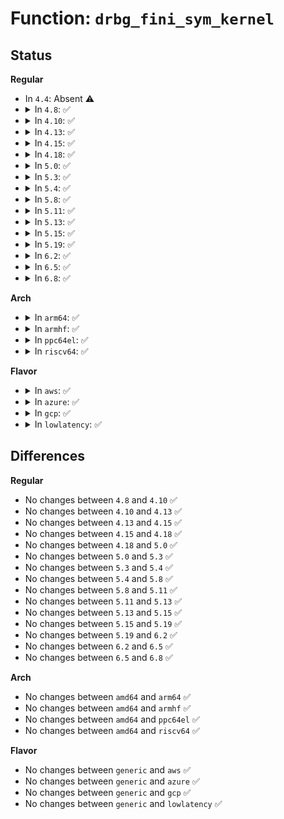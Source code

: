 # Function: <code>drbg_fini_sym_kernel</code>

## Status
<b>Regular</b>
<ul>
<li>
In <code>4.4</code>: Absent ⚠️
</li>
<li>
<details>
<summary>In <code>4.8</code>: ✅</summary>

```c
int drbg_fini_sym_kernel(struct drbg_state *drbg);
```

**Collision:** Unique Static

**Inline:** No

**Transformation:** False

**Instances:**

```
In crypto/drbg.c (ffffffff813eb760)
Location: crypto/drbg.c:1622
Inline: False
Direct callers:
  - crypto/drbg.c:drbg_init_sym_kernel
  - crypto/drbg.c:drbg_init_sym_kernel
  - crypto/drbg.c:drbg_init_sym_kernel
```
**Symbols:**

```
ffffffff813eb760-ffffffff813eb7d2: drbg_fini_sym_kernel (STB_LOCAL)
```
</details>
</li>
<li>
<details>
<summary>In <code>4.10</code>: ✅</summary>

```c
int drbg_fini_sym_kernel(struct drbg_state *drbg);
```

**Collision:** Unique Static

**Inline:** No

**Transformation:** False

**Instances:**

```
In crypto/drbg.c (ffffffff81404eb0)
Location: crypto/drbg.c:1629
Inline: False
Direct callers:
  - crypto/drbg.c:drbg_init_sym_kernel
  - crypto/drbg.c:drbg_init_sym_kernel
  - crypto/drbg.c:drbg_init_sym_kernel
```
**Symbols:**

```
ffffffff81404eb0-ffffffff81404f36: drbg_fini_sym_kernel (STB_LOCAL)
```
</details>
</li>
<li>
<details>
<summary>In <code>4.13</code>: ✅</summary>

```c
int drbg_fini_sym_kernel(struct drbg_state *drbg);
```

**Collision:** Unique Static

**Inline:** No

**Transformation:** False

**Instances:**

```
In crypto/drbg.c (ffffffff81412680)
Location: crypto/drbg.c:1629
Inline: False
Direct callers:
  - crypto/drbg.c:drbg_init_sym_kernel
  - crypto/drbg.c:drbg_init_sym_kernel
  - crypto/drbg.c:drbg_init_sym_kernel
```
**Symbols:**

```
ffffffff81412680-ffffffff81412706: drbg_fini_sym_kernel (STB_LOCAL)
```
</details>
</li>
<li>
<details>
<summary>In <code>4.15</code>: ✅</summary>

```c
int drbg_fini_sym_kernel(struct drbg_state *drbg);
```

**Collision:** Unique Static

**Inline:** No

**Transformation:** False

**Instances:**

```
In crypto/drbg.c (ffffffff8143ce10)
Location: crypto/drbg.c:1629
Inline: False
Direct callers:
  - crypto/drbg.c:drbg_init_sym_kernel
  - crypto/drbg.c:drbg_init_sym_kernel
  - crypto/drbg.c:drbg_init_sym_kernel
```
**Symbols:**

```
ffffffff8143ce10-ffffffff8143ce96: drbg_fini_sym_kernel (STB_LOCAL)
```
</details>
</li>
<li>
<details>
<summary>In <code>4.18</code>: ✅</summary>

```c
int drbg_fini_sym_kernel(struct drbg_state *drbg);
```

**Collision:** Unique Static

**Inline:** No

**Transformation:** False

**Instances:**

```
In crypto/drbg.c (ffffffff8146fc00)
Location: crypto/drbg.c:1631
Inline: False
Direct callers:
  - crypto/drbg.c:drbg_init_sym_kernel
  - crypto/drbg.c:drbg_init_sym_kernel
  - crypto/drbg.c:drbg_init_sym_kernel
  - crypto/drbg.c:drbg_init_sym_kernel
```
**Symbols:**

```
ffffffff8146fc00-ffffffff8146fc86: drbg_fini_sym_kernel (STB_LOCAL)
```
</details>
</li>
<li>
<details>
<summary>In <code>5.0</code>: ✅</summary>

```c
int drbg_fini_sym_kernel(struct drbg_state *drbg);
```

**Collision:** Unique Static

**Inline:** No

**Transformation:** False

**Instances:**

```
In crypto/drbg.c (ffffffff8148d5e0)
Location: crypto/drbg.c:1629
Inline: False
Direct callers:
  - crypto/drbg.c:drbg_init_sym_kernel
  - crypto/drbg.c:drbg_init_sym_kernel
  - crypto/drbg.c:drbg_init_sym_kernel
  - crypto/drbg.c:drbg_init_sym_kernel
```
**Symbols:**

```
ffffffff8148d5e0-ffffffff8148d64c: drbg_fini_sym_kernel (STB_LOCAL)
```
</details>
</li>
<li>
<details>
<summary>In <code>5.3</code>: ✅</summary>

```c
int drbg_fini_sym_kernel(struct drbg_state *drbg);
```

**Collision:** Unique Static

**Inline:** No

**Transformation:** False

**Instances:**

```
In crypto/drbg.c (ffffffff814baf60)
Location: crypto/drbg.c:1716
Inline: False
Direct callers:
  - crypto/drbg.c:drbg_init_sym_kernel
  - crypto/drbg.c:drbg_init_sym_kernel
  - crypto/drbg.c:drbg_init_sym_kernel
  - crypto/drbg.c:drbg_init_sym_kernel
```
**Symbols:**

```
ffffffff814baf60-ffffffff814bafcc: drbg_fini_sym_kernel (STB_LOCAL)
```
</details>
</li>
<li>
<details>
<summary>In <code>5.4</code>: ✅</summary>

```c
int drbg_fini_sym_kernel(struct drbg_state *drbg);
```

**Collision:** Unique Static

**Inline:** No

**Transformation:** False

**Instances:**

```
In crypto/drbg.c (ffffffff814d3d30)
Location: crypto/drbg.c:1716
Inline: False
Direct callers:
  - crypto/drbg.c:drbg_init_sym_kernel
  - crypto/drbg.c:drbg_init_sym_kernel
  - crypto/drbg.c:drbg_init_sym_kernel
  - crypto/drbg.c:drbg_init_sym_kernel
```
**Symbols:**

```
ffffffff814d3d30-ffffffff814d3d9c: drbg_fini_sym_kernel (STB_LOCAL)
```
</details>
</li>
<li>
<details>
<summary>In <code>5.8</code>: ✅</summary>

```c
int drbg_fini_sym_kernel(struct drbg_state *drbg);
```

**Collision:** Unique Static

**Inline:** No

**Transformation:** False

**Instances:**

```
In crypto/drbg.c (ffffffff81533080)
Location: crypto/drbg.c:1732
Inline: False
Direct callers:
  - crypto/drbg.c:drbg_init_sym_kernel
  - crypto/drbg.c:drbg_init_sym_kernel
  - crypto/drbg.c:drbg_init_sym_kernel
  - crypto/drbg.c:drbg_init_sym_kernel
```
**Symbols:**

```
ffffffff81533080-ffffffff815330ef: drbg_fini_sym_kernel (STB_LOCAL)
```
</details>
</li>
<li>
<details>
<summary>In <code>5.11</code>: ✅</summary>

```c
int drbg_fini_sym_kernel(struct drbg_state *drbg);
```

**Collision:** Unique Static

**Inline:** No

**Transformation:** False

**Instances:**

```
In crypto/drbg.c (ffffffff8154ffd0)
Location: crypto/drbg.c:1732
Inline: False
Direct callers:
  - crypto/drbg.c:drbg_init_sym_kernel
  - crypto/drbg.c:drbg_init_sym_kernel
  - crypto/drbg.c:drbg_init_sym_kernel
  - crypto/drbg.c:drbg_init_sym_kernel
```
**Symbols:**

```
ffffffff8154ffd0-ffffffff8155003f: drbg_fini_sym_kernel (STB_LOCAL)
```
</details>
</li>
<li>
<details>
<summary>In <code>5.13</code>: ✅</summary>

```c
int drbg_fini_sym_kernel(struct drbg_state *drbg);
```

**Collision:** Unique Static

**Inline:** No

**Transformation:** False

**Instances:**

```
In crypto/drbg.c (ffffffff815587d0)
Location: crypto/drbg.c:1733
Inline: False
Direct callers:
  - crypto/drbg.c:drbg_init_sym_kernel
  - crypto/drbg.c:drbg_init_sym_kernel
  - crypto/drbg.c:drbg_init_sym_kernel
  - crypto/drbg.c:drbg_init_sym_kernel
```
**Symbols:**

```
ffffffff815587d0-ffffffff8155883f: drbg_fini_sym_kernel (STB_LOCAL)
```
</details>
</li>
<li>
<details>
<summary>In <code>5.15</code>: ✅</summary>

```c
int drbg_fini_sym_kernel(struct drbg_state *drbg);
```

**Collision:** Unique Static

**Inline:** No

**Transformation:** False

**Instances:**

```
In crypto/drbg.c (ffffffff815b9a80)
Location: crypto/drbg.c:1733
Inline: False
Direct callers:
  - crypto/drbg.c:drbg_init_sym_kernel
  - crypto/drbg.c:drbg_init_sym_kernel
  - crypto/drbg.c:drbg_init_sym_kernel
  - crypto/drbg.c:drbg_init_sym_kernel
```
**Symbols:**

```
ffffffff815b9a80-ffffffff815b9aef: drbg_fini_sym_kernel (STB_LOCAL)
```
</details>
</li>
<li>
<details>
<summary>In <code>5.19</code>: ✅</summary>

```c
int drbg_fini_sym_kernel(struct drbg_state *drbg);
```

**Collision:** Unique Static

**Inline:** No

**Transformation:** False

**Instances:**

```
In crypto/drbg.c (ffffffff81663050)
Location: crypto/drbg.c:1737
Inline: False
Direct callers:
  - crypto/drbg.c:drbg_init_sym_kernel
  - crypto/drbg.c:drbg_init_sym_kernel
  - crypto/drbg.c:drbg_init_sym_kernel
  - crypto/drbg.c:drbg_init_sym_kernel
```
**Symbols:**

```
ffffffff81663050-ffffffff816630c7: drbg_fini_sym_kernel (STB_LOCAL)
```
</details>
</li>
<li>
<details>
<summary>In <code>6.2</code>: ✅</summary>

```c
int drbg_fini_sym_kernel(struct drbg_state *drbg);
```

**Collision:** Unique Static

**Inline:** No

**Transformation:** False

**Instances:**

```
In crypto/drbg.c (ffffffff8171d2a0)
Location: crypto/drbg.c:1737
Inline: False
Direct callers:
  - crypto/drbg.c:drbg_init_sym_kernel
  - crypto/drbg.c:drbg_init_sym_kernel
  - crypto/drbg.c:drbg_init_sym_kernel
  - crypto/drbg.c:drbg_init_sym_kernel
```
**Symbols:**

```
ffffffff8171d2a0-ffffffff8171d317: drbg_fini_sym_kernel (STB_LOCAL)
```
</details>
</li>
<li>
<details>
<summary>In <code>6.5</code>: ✅</summary>

```c
int drbg_fini_sym_kernel(struct drbg_state *drbg);
```

**Collision:** Unique Static

**Inline:** No

**Transformation:** False

**Instances:**

```
In crypto/drbg.c (ffffffff81758b30)
Location: crypto/drbg.c:1737
Inline: False
Direct callers:
  - crypto/drbg.c:drbg_init_sym_kernel
  - crypto/drbg.c:drbg_init_sym_kernel
  - crypto/drbg.c:drbg_init_sym_kernel
  - crypto/drbg.c:drbg_init_sym_kernel
```
**Symbols:**

```
ffffffff81758b30-ffffffff81758ba7: drbg_fini_sym_kernel (STB_LOCAL)
```
</details>
</li>
<li>
<details>
<summary>In <code>6.8</code>: ✅</summary>

```c
int drbg_fini_sym_kernel(struct drbg_state *drbg);
```

**Collision:** Unique Static

**Inline:** No

**Transformation:** False

**Instances:**

```
In crypto/drbg.c (ffffffff8179aa30)
Location: crypto/drbg.c:1721
Inline: False
Direct callers:
  - crypto/drbg.c:drbg_init_sym_kernel
  - crypto/drbg.c:drbg_init_sym_kernel
  - crypto/drbg.c:drbg_init_sym_kernel
  - crypto/drbg.c:drbg_init_sym_kernel
```
**Symbols:**

```
ffffffff8179aa30-ffffffff8179aaa7: drbg_fini_sym_kernel (STB_LOCAL)
```
</details>
</li>
</ul>
<b>Arch</b>
<ul>
<li>
<details>
<summary>In <code>arm64</code>: ✅</summary>

```c
int drbg_fini_sym_kernel(struct drbg_state *drbg);
```

**Collision:** Unique Static

**Inline:** No

**Transformation:** False

**Instances:**

```
In crypto/drbg.c (ffff8000105d07b8)
Location: crypto/drbg.c:1716
Inline: False
Direct callers:
  - crypto/drbg.c:drbg_init_sym_kernel
  - crypto/drbg.c:drbg_init_sym_kernel
  - crypto/drbg.c:drbg_init_sym_kernel
```
**Symbols:**

```
ffff8000105d07b8-ffff8000105d0824: drbg_fini_sym_kernel (STB_LOCAL)
```
</details>
</li>
<li>
<details>
<summary>In <code>armhf</code>: ✅</summary>

```c
int drbg_fini_sym_kernel(struct drbg_state *drbg);
```

**Collision:** Unique Static

**Inline:** No

**Transformation:** False

**Instances:**

```
In crypto/drbg.c (c077e14c)
Location: crypto/drbg.c:1716
Inline: False
Direct callers:
  - crypto/drbg.c:drbg_init_sym_kernel
  - crypto/drbg.c:drbg_init_sym_kernel
  - crypto/drbg.c:drbg_init_sym_kernel
```
**Symbols:**

```
c077e14c-c077e1c8: drbg_fini_sym_kernel (STB_LOCAL)
```
</details>
</li>
<li>
<details>
<summary>In <code>ppc64el</code>: ✅</summary>

```c
int drbg_fini_sym_kernel(struct drbg_state *drbg);
```

**Collision:** Unique Static

**Inline:** No

**Transformation:** False

**Instances:**

```
In crypto/drbg.c (c00000000075cb40)
Location: crypto/drbg.c:1716
Inline: False
Direct callers:
  - crypto/drbg.c:drbg_init_sym_kernel
  - crypto/drbg.c:drbg_init_sym_kernel
  - crypto/drbg.c:drbg_init_sym_kernel
```
**Symbols:**

```
c00000000075cb40-c00000000075cbf0: drbg_fini_sym_kernel (STB_LOCAL)
```
</details>
</li>
<li>
<details>
<summary>In <code>riscv64</code>: ✅</summary>

```c
int drbg_fini_sym_kernel(struct drbg_state *drbg);
```

**Collision:** Unique Static

**Inline:** No

**Transformation:** False

**Instances:**

```
In crypto/drbg.c (ffffffe000415412)
Location: crypto/drbg.c:1716
Inline: False
Direct callers:
  - crypto/drbg.c:drbg_init_sym_kernel
  - crypto/drbg.c:drbg_init_sym_kernel
  - crypto/drbg.c:drbg_init_sym_kernel
```
**Symbols:**

```
ffffffe000415412-ffffffe000415478: drbg_fini_sym_kernel (STB_LOCAL)
```
</details>
</li>
</ul>
<b>Flavor</b>
<ul>
<li>
<details>
<summary>In <code>aws</code>: ✅</summary>

```c
int drbg_fini_sym_kernel(struct drbg_state *drbg);
```

**Collision:** Unique Static

**Inline:** No

**Transformation:** False

**Instances:**

```
In crypto/drbg.c (ffffffff814cc310)
Location: crypto/drbg.c:1716
Inline: False
Direct callers:
  - crypto/drbg.c:drbg_init_sym_kernel
  - crypto/drbg.c:drbg_init_sym_kernel
  - crypto/drbg.c:drbg_init_sym_kernel
  - crypto/drbg.c:drbg_init_sym_kernel
```
**Symbols:**

```
ffffffff814cc310-ffffffff814cc37c: drbg_fini_sym_kernel (STB_LOCAL)
```
</details>
</li>
<li>
<details>
<summary>In <code>azure</code>: ✅</summary>

```c
int drbg_fini_sym_kernel(struct drbg_state *drbg);
```

**Collision:** Unique Static

**Inline:** No

**Transformation:** False

**Instances:**

```
In crypto/drbg.c (ffffffff814bcd30)
Location: crypto/drbg.c:1716
Inline: False
Direct callers:
  - crypto/drbg.c:drbg_init_sym_kernel
  - crypto/drbg.c:drbg_init_sym_kernel
  - crypto/drbg.c:drbg_init_sym_kernel
  - crypto/drbg.c:drbg_init_sym_kernel
```
**Symbols:**

```
ffffffff814bcd30-ffffffff814bcd9c: drbg_fini_sym_kernel (STB_LOCAL)
```
</details>
</li>
<li>
<details>
<summary>In <code>gcp</code>: ✅</summary>

```c
int drbg_fini_sym_kernel(struct drbg_state *drbg);
```

**Collision:** Unique Static

**Inline:** No

**Transformation:** False

**Instances:**

```
In crypto/drbg.c (ffffffff814c83a0)
Location: crypto/drbg.c:1716
Inline: False
Direct callers:
  - crypto/drbg.c:drbg_init_sym_kernel
  - crypto/drbg.c:drbg_init_sym_kernel
  - crypto/drbg.c:drbg_init_sym_kernel
  - crypto/drbg.c:drbg_init_sym_kernel
```
**Symbols:**

```
ffffffff814c83a0-ffffffff814c840c: drbg_fini_sym_kernel (STB_LOCAL)
```
</details>
</li>
<li>
<details>
<summary>In <code>lowlatency</code>: ✅</summary>

```c
int drbg_fini_sym_kernel(struct drbg_state *drbg);
```

**Collision:** Unique Static

**Inline:** No

**Transformation:** False

**Instances:**

```
In crypto/drbg.c (ffffffff814e0e70)
Location: crypto/drbg.c:1716
Inline: False
Direct callers:
  - crypto/drbg.c:drbg_init_sym_kernel
  - crypto/drbg.c:drbg_init_sym_kernel
  - crypto/drbg.c:drbg_init_sym_kernel
  - crypto/drbg.c:drbg_init_sym_kernel
```
**Symbols:**

```
ffffffff814e0e70-ffffffff814e0edc: drbg_fini_sym_kernel (STB_LOCAL)
```
</details>
</li>
</ul>

## Differences
<b>Regular</b>
<ul>
<li>
No changes between <code>4.8</code> and <code>4.10</code> ✅
</li>
<li>
No changes between <code>4.10</code> and <code>4.13</code> ✅
</li>
<li>
No changes between <code>4.13</code> and <code>4.15</code> ✅
</li>
<li>
No changes between <code>4.15</code> and <code>4.18</code> ✅
</li>
<li>
No changes between <code>4.18</code> and <code>5.0</code> ✅
</li>
<li>
No changes between <code>5.0</code> and <code>5.3</code> ✅
</li>
<li>
No changes between <code>5.3</code> and <code>5.4</code> ✅
</li>
<li>
No changes between <code>5.4</code> and <code>5.8</code> ✅
</li>
<li>
No changes between <code>5.8</code> and <code>5.11</code> ✅
</li>
<li>
No changes between <code>5.11</code> and <code>5.13</code> ✅
</li>
<li>
No changes between <code>5.13</code> and <code>5.15</code> ✅
</li>
<li>
No changes between <code>5.15</code> and <code>5.19</code> ✅
</li>
<li>
No changes between <code>5.19</code> and <code>6.2</code> ✅
</li>
<li>
No changes between <code>6.2</code> and <code>6.5</code> ✅
</li>
<li>
No changes between <code>6.5</code> and <code>6.8</code> ✅
</li>
</ul>
<b>Arch</b>
<ul>
<li>
No changes between <code>amd64</code> and <code>arm64</code> ✅
</li>
<li>
No changes between <code>amd64</code> and <code>armhf</code> ✅
</li>
<li>
No changes between <code>amd64</code> and <code>ppc64el</code> ✅
</li>
<li>
No changes between <code>amd64</code> and <code>riscv64</code> ✅
</li>
</ul>
<b>Flavor</b>
<ul>
<li>
No changes between <code>generic</code> and <code>aws</code> ✅
</li>
<li>
No changes between <code>generic</code> and <code>azure</code> ✅
</li>
<li>
No changes between <code>generic</code> and <code>gcp</code> ✅
</li>
<li>
No changes between <code>generic</code> and <code>lowlatency</code> ✅
</li>
</ul>
